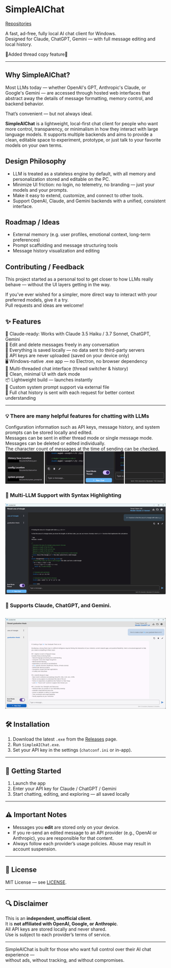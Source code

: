 # SimpleAIChat
[Repositories](https://github.com/sympleaichat/simpleaichat)

A fast, ad-free, fully local AI chat client for Windows.  
Designed for Claude, ChatGPT, Gemini — with full message editing and local history.

🔔Added thread copy feature🔔

---
## Why SimpleAIChat?

Most LLMs today — whether OpenAI's GPT, Anthropic's Claude, or Google's Gemini — are accessed through hosted web interfaces that abstract away the details of message formatting, memory control, and backend behavior.

That’s convenient — but not always ideal.

**SimpleAIChat** is a lightweight, local-first chat client for people who want more control, transparency, or minimalism in how they interact with large language models. It supports multiple backends and aims to provide a clean, editable space to experiment, prototype, or just talk to your favorite models on your own terms.

## Design Philosophy

- LLM is treated as a stateless engine by default, with all memory and personalization stored and editable on the PC.
- Minimize UI friction: no login, no telemetry, no branding — just your models and your prompts.
- Make it easy to extend, customize, and connect to other tools.
- Support OpenAI, Claude, and Gemini backends with a unified, consistent interface.

## Roadmap / Ideas

- External memory (e.g. user profiles, emotional context, long-term preferences)
- Prompt scaffolding and message structuring tools
- Message history visualization and editing

## Contributing / Feedback

This project started as a personal tool to get closer to how LLMs really behave — without the UI layers getting in the way.

If you’ve ever wished for a simpler, more direct way to interact with your preferred models, give it a try.  
Pull requests and ideas are welcome!

## ✨ Features

🧠 Claude-ready: Works with Claude 3.5 Haiku / 3.7 Sonnet, ChatGPT, Gemini  
📝 Edit and delete messages freely in any conversation  
💾 Everything is saved locally — no data sent to third-party servers  
🔐 API keys are never uploaded (saved on your device only)  
🖥️ Windows-native .exe app — no Electron, no browser dependency  
🧵 Multi-threaded chat interface (thread switcher & history)  
🌙 Clean, minimal UI with dark mode  
📦 Lightweight build — launches instantly  
🧠 Custom system prompt support via external file  
🔁 Full chat history is sent with each request for better context understanding  

---

### 💡 There are many helpful features for chatting with LLMs
Configuration information such as API keys, message history, and system prompts can be stored locally and edited.  
Messages can be sent in either thread mode or single message mode.  
Messages can be deleted or edited individually.  
The character count of messages at the time of sending can be checked.  
![screenshot2](screenshot/3.jpg) 

### 🎯 Multi-LLM Support with Syntax Highlighting
![screenshot1](screenshot/1.jpg)  

### 🎯 Supports Claude, ChatGPT, and Gemini.
![screenshot1](screenshot/2.jpg)  
---


## 🛠️ Installation

1. Download the latest `.exe` from the [Releases](https://github.com/your-username/SimpleAIChat/releases) page.
2. Run `SimpleAIChat.exe`.
3. Set your API key in the settings (`chatconf.ini` or in-app).

---

## 🚀 Getting Started

1. Launch the app
2. Enter your API key for Claude / ChatGPT / Gemini
3. Start chatting, editing, and exploring — all saved locally

---

## ⚠️ Important Notes

- Messages you **edit** are stored only on your device.
- If you re-send an edited message to an API provider (e.g., OpenAI or Anthropic), you are responsible for that content.
- Always follow each provider’s usage policies. Abuse may result in account suspension.

---

## 📄 License

MIT License — see [LICENSE](LICENSE).

---

## 🔍 Disclaimer

This is an **independent, unofficial client**.  
It is **not affiliated with OpenAI, Google, or Anthropic**.  
All API keys are stored locally and never shared.  
Use is subject to each provider’s terms of service.

---

SimpleAIChat is built for those who want full control over their AI chat experience —  
without ads, without tracking, and without compromises.
